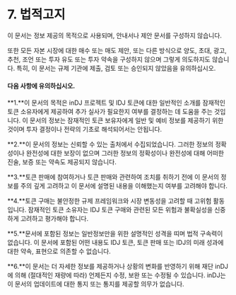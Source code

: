# 7. 법적고지

이 문서는 정보 제공의 목적으로 사용되며, 안내서나 제안 문서를 구성하지 않습니다.&#x20;

또한 모든 자본 시장에 대한 매수 또는 매도 제안, 또는 다른 방식으로 양도, 초대, 광고, 추천, 조언 또는 투자 유도 또는 투자 약속을 구성하지 않으며 그렇게 의도하지도 않습니다. 특히, 이 문서는 규제 기관에 제출, 검토 또는 승인되지 않았음을 유의하십시오.

#### 다음 사항에 유의하십시오.

**1.**이 문서의 목적은 inDJ 프로젝트 및 IDJ 토큰에 대한 일반적인 소개를 잠재적인 토큰 소유자에게 제공하여 추가 실사가 필요한지 여부를 결정하는 데 도움을 주는 것입니다. 이 문서의 정보는 잠재적인 토큰 보유자에게 일반 및 예비 정보를 제공하기 위한 것이며 투자 결정이나 전략의 기초로 해석되어서는 안됩니다.

**2.**이 문서의 정보는 신뢰할 수 있는 출처에서 수집되었습니다. 그러한 정보의 정확성이나 완전성에 대한 보장이 없으며 그러한 정보의 정확성이나 완전성에 대해 어떠한 진술, 보증 또는 약속도 제공되지 않습니다.&#x20;

**3.**토큰 판매에 참여하거나 토큰 판매와 관련하여 조치를 취하기 전에 이 문서의 정보를 주의 깊게 고려하고 이 문서에 설명된 내용을 이해했는지 여부를 고려해야 합니다.&#x20;

**4.**토큰 구매는 불안정한 규제 프레임워크와 시장 변동성을 고려할 때 고위험 활동입니다. 잠재적인 토큰 소유자는 IDJ 토큰 구매와 관련된 모든 위험과 불확실성을 신중하게 고려하고 평가해야 합니다.&#x20;

**5.**문서에 포함된 정보는 일반정보만을 위한 설명적인 성격을 띠며 법적 구속력이 없습니다. 이 문서에 포함된 어떤 내용도 IDJ 토큰, 토큰 판매 또는 IDJ의 미래 성과에 대한 약속, 표현으로 의존할 수 없습니다.

**6.**이 문서는 더 자세한 정보를 제공하거나 상황의 변화를 반영하기 위해 재단 inDJ에 의해 (절대적인 재량에 따라) 언제든지 수정, 보완 또는 수정될 수 있습니다. inDJ는 이 문서의 업데이트에 대한 통지 또는 통지를 제공할 의무가 없습니다.&#x20;
